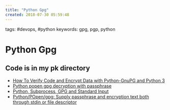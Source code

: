 ```yaml
---
title: "Python Gpg"
created: 2018-07-30 05:59:48
---
```


tags: #devops, #python
keywords: gpg, pgp, python

# Python Gpg

## Code is in my pk directory

- [How To Verify Code and Encrypt Data with Python-GnuPG and Python 3](https://www.digitalocean.com/community/tutorials/how-to-verify-code-and-encrypt-data-with-python-gnupg-and-python-3)
- [Python popen gpg decryption with passphrase](https://stackoverflow.com/questions/11367140/python-popen-gpg-supply-passphrase-and-encryption-text-both-through-stdin-or-fi#11371060)
- [Python, Subprocess, GPG and Standard Input](https://jeromebelleman.gitlab.io/posts/devops/pygpgstdin/)
- [Python/POpen/gpg: Supply passphrase and encryption text both through stdin or file descriptor](https://stackoverflow.com/questions/11367140/python-popen-gpg-supply-passphrase-and-encryption-text-both-through-stdin-or-fi?rq=1)
